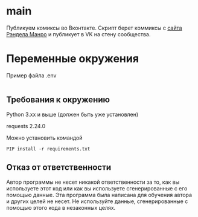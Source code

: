 # main
Публикуем комиксы во Вконтакте.
Скрипт берет коммиксы с [сайта Рэндела Манро](https://xkcd.com/) и публикует в VK на стену сообщества.

# Переменные окружения
Пример файла .env
``` 

```

## Требования к окружению

Python 3.xx и выше (должен быть уже установлен)

requests 2.24.0


Можно установить командой  
``` 
PIP install -r requirements.txt
```

## Отказ от ответственности

Автор программы не несет никакой ответственности за то, как вы используете этот код или как вы используете сгенерированные с его помощью данные. Эта программа была написана для обучения автора и других целей не несет. Не используйте данные, сгенерированные с помощью этого кода в незаконных целях.
